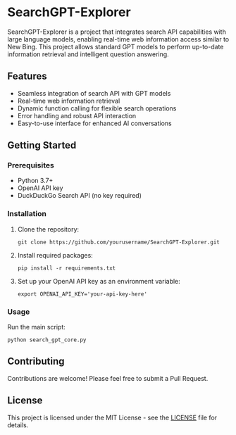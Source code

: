 # SearchGPT-Explorer

SearchGPT-Explorer is a project that integrates search API capabilities with large language models, enabling real-time web information access similar to New Bing. This project allows standard GPT models to perform up-to-date information retrieval and intelligent question answering.

## Features

- Seamless integration of search API with GPT models
- Real-time web information retrieval
- Dynamic function calling for flexible search operations
- Error handling and robust API interaction
- Easy-to-use interface for enhanced AI conversations

## Getting Started

### Prerequisites

- Python 3.7+
- OpenAI API key
- DuckDuckGo Search API (no key required)

### Installation

1. Clone the repository:
   ```
   git clone https://github.com/yourusername/SearchGPT-Explorer.git
   ```

2. Install required packages:
   ```
   pip install -r requirements.txt
   ```

3. Set up your OpenAI API key as an environment variable:
   ```
   export OPENAI_API_KEY='your-api-key-here'
   ```

### Usage

Run the main script:

```
python search_gpt_core.py
```

## Contributing

Contributions are welcome! Please feel free to submit a Pull Request.

## License

This project is licensed under the MIT License - see the [LICENSE](LICENSE) file for details.
